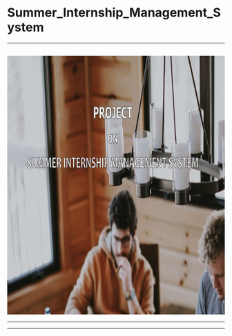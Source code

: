# Summer_Internship_Management_System
<!DOCTYPE html>
<html>
<body>
  <hr> </hr>
<h2> </h2>
<img src="summer.jpg"  alt="Trulli" width="1000" height="600">
  
 <hr> </hr>
 <hr> </hr>
</body>
</html>
